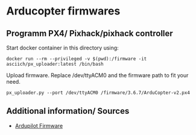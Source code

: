 # Arducopter firmwares

## Programm PX4/ Pixhack/pixhack controller

Start docker container in this directory using:

```
docker run --rm --privileged -v $(pwd):/firmware -it asciich/px_uploader:latest /bin/bash
```

Upload firmware. Replace /dev/ttyACM0 and the firmware path to fit your need.

```
px_uploader.py --port /dev/ttyACM0 /firmware/3.6.7/ArduCopter-v2.px4
```

## Additional information/ Sources

* [Ardupilot Firmware](http://firmware.ardupilot.org/)